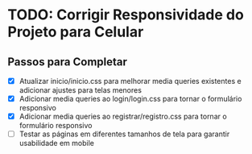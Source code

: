 # TODO: Corrigir Responsividade do Projeto para Celular

## Passos para Completar

- [x] Atualizar inicio/inicio.css para melhorar media queries existentes e adicionar ajustes para telas menores
- [x] Adicionar media queries ao login/login.css para tornar o formulário responsivo
- [x] Adicionar media queries ao registrar/registro.css para tornar o formulário responsivo
- [ ] Testar as páginas em diferentes tamanhos de tela para garantir usabilidade em mobile
